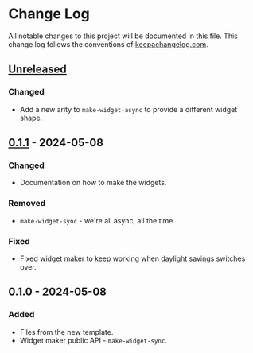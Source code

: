 # Change Log
All notable changes to this project will be documented in this file. This change log follows the conventions of [keepachangelog.com](http://keepachangelog.com/).

## [Unreleased]
### Changed
- Add a new arity to `make-widget-async` to provide a different widget shape.

## [0.1.1] - 2024-05-08
### Changed
- Documentation on how to make the widgets.

### Removed
- `make-widget-sync` - we're all async, all the time.

### Fixed
- Fixed widget maker to keep working when daylight savings switches over.

## 0.1.0 - 2024-05-08
### Added
- Files from the new template.
- Widget maker public API - `make-widget-sync`.

[Unreleased]: https://sourcehost.site/your-name/xo_server/compare/0.1.1...HEAD
[0.1.1]: https://sourcehost.site/your-name/xo_server/compare/0.1.0...0.1.1
